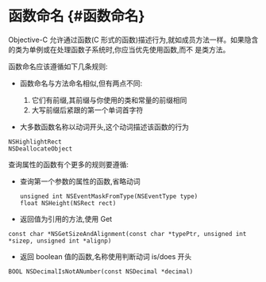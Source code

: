 # **函数命名** {#函数命名}

Objective-C 允许通过函数\(C 形式的函数\)描述行为,就如成员方法一样。如果隐含的类为单例或在处理函数子系统时,你应当优先使用函数,而不 是类方法。

函数命名应该遵循如下几条规则:

* 函数命名与方法命名相似,但有两点不同:

  1. 它们有前缀,其前缀与你使用的类和常量的前缀相同
  2. 大写前缀后紧跟的第一个单词首字符

* 大多数函数名称以动词开头,这个动词描述该函数的行为

```
NSHighlightRect
NSDeallocateObject

```

查询属性的函数有个更多的规则要遵循:

* 查询第一个参数的属性的函数,省略动词

  ```
  unsigned int NSEventMaskFromType(NSEventType type)
  float NSHeight(NSRect rect)

  ```

* 返回值为引用的方法,使用 Get

```
const char *NSGetSizeAndAlignment(const char *typePtr, unsigned int *sizep, unsigned int *alignp)

```

* 返回 boolean 值的函数,名称使用判断动词 is\/does 开头

```
BOOL NSDecimalIsNotANumber(const NSDecimal *decimal)
```



